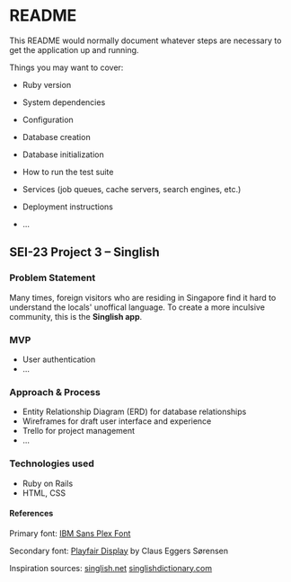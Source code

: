 # README

This README would normally document whatever steps are necessary to get the
application up and running.

Things you may want to cover:

* Ruby version

* System dependencies

* Configuration

* Database creation

* Database initialization

* How to run the test suite

* Services (job queues, cache servers, search engines, etc.)

* Deployment instructions

* ...

## SEI-23 Project 3 – Singlish

### Problem Statement
Many times, foreign visitors who are residing in Singapore find it hard to understand the locals' unoffical language. To create a more inculsive community, this is the <strong>Singlish app</strong>. 

### MVP
- User authentication
- ...

### Approach & Process
- Entity Relationship Diagram (ERD) for database relationships
- Wireframes for draft user interface and experience
- Trello for project management 
- ...

### Technologies used
- Ruby on Rails
- HTML, CSS

#### References
Primary font: <a href="https://fonts.google.com/specimen/IBM+Plex+Sans?query=IBM+">IBM Sans Plex Font</a>

Secondary font: <a href="https://www.typewolf.com/site-of-the-day/fonts/playfair-display">Playfair Display</a> by Claus Eggers Sørensen

Inspiration sources:
<a href="https://www.singlish.net/">singlish.net</a>
<a href="http://www.singlishdictionary.com/">singlishdictionary.com</a>